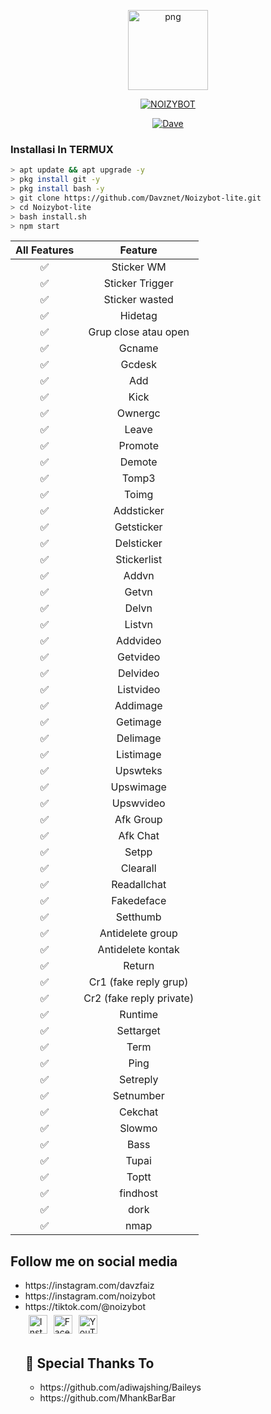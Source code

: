 <p align="center">
<img src="https://i.top4top.io/p_1891yge191.jpg" alt="png" width="128" height="128"/>
</p>
<p align="center">
<a href="#"><img title="NOIZYBOT" src="https://img.shields.io/badge/NOIZYBOT-green?colorA=%23ff0000&colorB=%23017e40&style=for-the-badge"></a>
</p>
<p align="center">
<a href="https://github.com/Davznet"><img title="Dave" src="https://img.shields.io/badge/Author-Dave-red.svg?style=for-the-badge&logo=github"></a>
</p>

### Installasi In TERMUX

```bash
> apt update && apt upgrade -y
> pkg install git -y
> pkg install bash -y
> git clone https://github.com/Davznet/Noizybot-lite.git
> cd Noizybot-lite
> bash install.sh
> npm start
```

| All Features |                Feature           |
| :-----------: | :--------------------------------: |
|       ✅       | Sticker WM                        |
|       ✅       | Sticker Trigger                   |
|       ✅       | Sticker wasted                   |
|       ✅        |  Hidetag               |
|       ✅        |  Grup close atau open       |
|       ✅        |  Gcname          |
|       ✅        |  Gcdesk       |
|       ✅        |  Add              |
|       ✅        |  Kick              |
|       ✅        |  Ownergc              |
|       ✅        |  Leave              |
|       ✅        |  Promote              |
|       ✅        |  Demote              |
|       ✅        |  Tomp3              |
|       ✅        |  Toimg              |
|       ✅        |  Addsticker             |
|       ✅        |  Getsticker             |
|       ✅        |  Delsticker             |
|       ✅        |  Stickerlist             |
|       ✅        |  Addvn             |
|       ✅        |  Getvn             |
|       ✅        |  Delvn             |
|       ✅        |  Listvn             |
|       ✅        |  Addvideo             |
|       ✅        |  Getvideo             |
|       ✅        |  Delvideo             |
|       ✅        |  Listvideo             |
|       ✅        |  Addimage             |
|       ✅        |  Getimage             |
|       ✅        |  Delimage             |
|       ✅        |  Listimage             |
|       ✅        |  Upswteks        |
|       ✅        |  Upswimage        |
|       ✅        |  Upswvideo        |
|       ✅        |  Afk Group        |
|       ✅        |  Afk Chat        |
|       ✅        |  Setpp             |
|       ✅        |  Clearall             |
|       ✅        |  Readallchat             |
|       ✅        |  Fakedeface             |
|       ✅        |  Setthumb             |
|       ✅        |  Antidelete group             |
|       ✅        |  Antidelete kontak             |
|       ✅        |  Return             |
|       ✅        |  Cr1 (fake reply grup)             |
|       ✅        |  Cr2 (fake reply private)             |
|       ✅        |  Runtime             |
|       ✅        |  Settarget             |
|       ✅        |  Term             |
|       ✅        |  Ping             |
|       ✅        |  Setreply             |
|       ✅        |  Setnumber             |
|       ✅        |  Cekchat             |
|       ✅        |  Slowmo             |
|       ✅        |  Bass             |
|       ✅        |  Tupai             |
|       ✅        |  Toptt             |
|       ✅        |  findhost             |
|       ✅        |  dork             |
|       ✅        |  nmap             |

## Follow me on social media
<ul>
<li>https://instagram.com/davzfaiz<br>
<li>https://instagram.com/noizybot<br>
<li>https://tiktok.com/@noizybot<br>  
</li>

<div><a href="http://instagram.com/username"><img style="margin:5px" src="[path to your icon]" width="30" height="30" alt="Instagram"></a><a href="http://facebook.com/username"><img style="margin:5px" src="[path to your icon]" width="30" height="30" alt="Facebook"></a><a href="http://youtube.com/user/username" ><img style="margin:5px" src="[path to your icon]" width="30" height="30" alt="YouTube"></a></div>

## 🙏 Special Thanks To
<ul>
<li>https://github.com/adiwajshing/Baileys<br>
<li>https://github.com/MhankBarBar<br>
</li>
